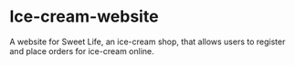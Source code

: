 # Ice-cream-website
A website for Sweet Life, an ice-cream shop, that allows users to register and place orders for ice-cream online.
